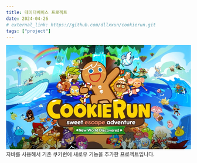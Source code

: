 ```yaml
---
title: 데이터베이스 프로젝트
date: 2024-04-26
# external_link: https://github.com/dllxxun/cookierun.git
tags: ["project"]
---
```


![Litmus Project Image](featured.jpg)
자바를 사용해서 기존 쿠키런에 새로우 기능을 추가한 프로젝트입니다.

<!--more-->
